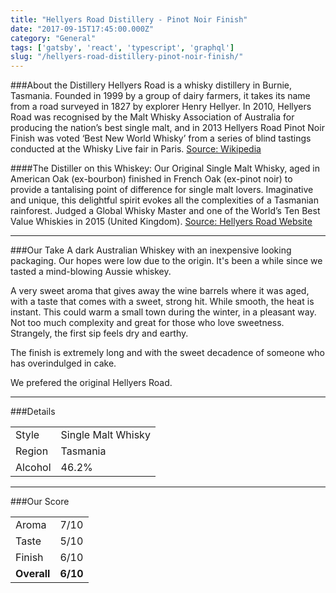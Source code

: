 ```yaml
---
title: "Hellyers Road Distillery - Pinot Noir Finish"
date: "2017-09-15T17:45:00.000Z"
category: "General"
tags: ['gatsby', 'react', 'typescript', 'graphql']
slug: "/hellyers-road-distillery-pinot-noir-finish/"
---
```

###About the Distillery
Hellyers Road is a whisky distillery in Burnie, Tasmania. Founded in 1999 by a group of dairy farmers, it takes its name from a road surveyed in 1827 by explorer Henry Hellyer. In 2010, Hellyers Road was recognised by the Malt Whisky Association of Australia for producing the nation’s best single malt, and in 2013 Hellyers Road Pinot Noir Finish was voted ‘Best New World Whisky’ from a series of blind tastings conducted at the Whisky Live fair in Paris.
[Source: Wikipedia](https://en.wikipedia.org/wiki/Hellyers_Road_Distillery)

####The Distiller on this Whiskey:
Our Original Single Malt Whisky, aged in American Oak (ex-bourbon) finished in French Oak (ex-pinot noir) to provide a tantalising point of difference for single malt lovers. Imaginative and unique, this delightful spirit evokes all the complexities of a Tasmanian rainforest. Judged a Global Whisky Master and one of the World’s Ten Best Value Whiskies in 2015 (United Kingdom).
[Source: Hellyers Road Website](https://hellyersroaddistillery.com.au/product/single-malt-pinot-noir-finish/)

---

###Our Take
A dark Australian Whiskey with an inexpensive looking packaging. Our hopes were low due to the origin. It's been a while since we tasted a mind-blowing Aussie whiskey.

A very sweet aroma that gives away the wine barrels where it was aged, with a taste that comes with a sweet, strong hit. While smooth, the heat is instant. This could warm a small town during the winter, in a pleasant way. Not too much complexity and great for those who love sweetness. Strangely, the first sip feels dry and earthy.

The finish is extremely long and with the sweet decadence of someone who has overindulged in cake. 

We prefered the original Hellyers Road.


---

###Details
<table>  
<tr>  
<td class="grey">Style</td><td>Single Malt Whisky</td>  
</tr>  
<tr>  
<td class="grey">Region</td><td>Tasmania</td>  
</tr>  
<tr>  
<td class="grey">Alcohol</td><td>46.2%</td>  
</tr>  
</table>


---

###Our Score
<table class="score-table">  
<tr>  
<td class="grey">Aroma</td><td>7/10</td>  
</tr>  
<tr>  
<td class="grey">Taste</td><td>5/10</td>  
</tr>  
<tr>  
<td class="grey">Finish</td><td>6/10</td>  
</tr>  
<tr>  
<td class="grey"><strong>Overall</strong></td><td><strong>6/10</strong></td>  
</tr>  
</table>
    
